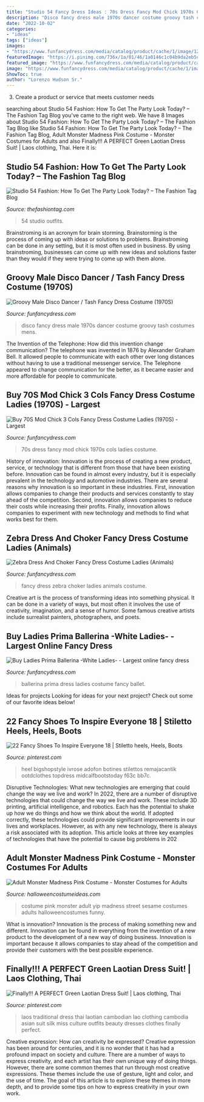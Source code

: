 ```yaml
---
title: "Studio 54 Fancy Dress Ideas : 70s Dress Fancy Mod Chick 1970s Cols Ladies Costume"
description: "Disco fancy dress male 1970s dancer costume groovy tash costumes mens"
date: "2022-10-02"
categories:
- "ideas"
tags: ["ideas"]
images:
- "https://www.funfancydress.com/media/catalog/product/cache/1/image/1200x/040ec09b1e35df139433887a97daa66f/S/A/SANC_8935.jpg"
featuredImage: "https://i.pinimg.com/736x/1a/01/46/1a0146c1c04b9da2eb5cd557aed67642.jpg"
featured_image: "https://www.funfancydress.com/media/catalog/product/cache/1/image/1200x/040ec09b1e35df139433887a97daa66f/F/U/FUN2673.jpg"
image: "https://www.funfancydress.com/media/catalog/product/cache/1/image/1200x/040ec09b1e35df139433887a97daa66f/S/A/SANC_8935.jpg"
ShowToc: true
author: "Lorenzo Hudson Sr."
---
```



3. Create a product or service that meets customer needs

	

		
searching about Studio 54 Fashion: How To Get The Party Look Today? – The Fashion Tag Blog you've came to the right web. We have 8 Images about Studio 54 Fashion: How To Get The Party Look Today? – The Fashion Tag Blog like Studio 54 Fashion: How To Get The Party Look Today? – The Fashion Tag Blog, Adult Monster Madness Pink Costume - Monster Costumes for Adults and also Finally!!! A PERFECT Green Laotian Dress Suit! | Laos clothing, Thai. Here it is:
		
    
## Studio 54 Fashion: How To Get The Party Look Today? – The Fashion Tag Blog

<img loading=lazy src="http://thefashiontag.com/wp-content/uploads/2017/03/studio-54-outfits-6.jpg" onerror="this.onerror=null;this.src='https://tse4.mm.bing.net/th?id=OIP.G8fKT2DiS6k-GdsdbdLoCAHaKG&amp;pid=15.1';" alt="Studio 54 Fashion: How To Get The Party Look Today? – The Fashion Tag Blog">

_Source: thefashiontag.com_

>54 studio outfits. 

	

Brainstroming is an acronym for brain storming. Brainstorming is the process of coming up with ideas or solutions to problems. Brainstroming can be done in any setting, but it is most often used in business. By using brainstroming, businesses can come up with new ideas and solutions faster than they would if they were trying to come up with them alone.

    
## Groovy Male Disco Dancer / Tash Fancy Dress Costume (1970S)

<img loading=lazy src="https://www.funfancydress.com/media/catalog/product/cache/1/image/1200x/040ec09b1e35df139433887a97daa66f/F/U/FUN2673.jpg" onerror="this.onerror=null;this.src='https://tse1.mm.bing.net/th?id=OIP.np3DTcuhZfYDy4_o4P9WBAHaR9&amp;pid=15.1';" alt="Groovy Male Disco Dancer / Tash Fancy Dress Costume (1970S)">

_Source: funfancydress.com_

>disco fancy dress male 1970s dancer costume groovy tash costumes mens. 

	

The Invention of the Telephone: How did this invention change communication?
The telephone was invented in 1876 by Alexander Graham Bell. It allowed people to communicate with each other over long distances without having to use a traditional messenger service. The Telephone appeared to change communication for the better, as it became easier and more affordable for people to communicate.

    
## Buy 70S Mod Chick 3 Cols Fancy Dress Costume Ladies (1970S) - Largest

<img loading=lazy src="https://www.funfancydress.com/media/catalog/product/cache/1/image/1200x/040ec09b1e35df139433887a97daa66f/S/A/SANC_7446_b.jpg" onerror="this.onerror=null;this.src='https://tse4.mm.bing.net/th?id=OIP.Vik096mNc8dUudS261nS5wHaMS&amp;pid=15.1';" alt="Buy 70S Mod Chick 3 Cols Fancy Dress Costume Ladies (1970S) - Largest">

_Source: funfancydress.com_

>70s dress fancy mod chick 1970s cols ladies costume. 

	

History of innovation:
Innovation is the process of creating a new product, service, or technology that is different from those that have been existing before. Innovation can be found in almost every industry, but it is especially prevalent in the technology and automotive industries. There are several reasons why innovation is so important in these industries. First, innovation allows companies to change their products and services constantly to stay ahead of the competition. Second, innovation allows companies to reduce their costs while increasing their profits. Finally, innovation allows companies to experiment with new technology and methods to find what works best for them.

    
## Zebra Dress And Choker Fancy Dress Costume Ladies (Animals)

<img loading=lazy src="https://www.funfancydress.com/media/catalog/product/cache/1/image/1200x/040ec09b1e35df139433887a97daa66f/S/A/SANC_8935.jpg" onerror="this.onerror=null;this.src='https://tse3.mm.bing.net/th?id=OIP.jpt2UQSkmT_XycYshBqtmgHaNx&amp;pid=15.1';" alt="Zebra Dress And Choker Fancy Dress Costume Ladies (Animals)">

_Source: funfancydress.com_

>fancy dress zebra choker ladies animals costume. 

	

Creative art is the process of transforming ideas into something physical. It can be done in a variety of ways, but most often it involves the use of creativity, imagination, and a sense of humor. Some famous creative artists include surrealist painters, photographers, and poets.

    
## Buy Ladies Prima Ballerina -White Ladies- - Largest Online Fancy Dress

<img loading=lazy src="https://www.funfancydress.com/media/catalog/product/cache/1/image/1200x/040ec09b1e35df139433887a97daa66f/s/a/sanc7640_b.jpg" onerror="this.onerror=null;this.src='https://tse2.mm.bing.net/th?id=OIP.t_mIFk5Xm5pNLXczn4132wHaMy&amp;pid=15.1';" alt="Buy Ladies Prima Ballerina -White Ladies- - Largest online fancy dress">

_Source: funfancydress.com_

>ballerina prima dress ladies costume fancy ballet. 

	

Ideas for projects
Looking for ideas for your next project? Check out some of our favorite ideas below!

    
## 22 Fancy Shoes To Inspire Everyone 18 | Stiletto Heels, Heels, Boots

<img loading=lazy src="https://i.pinimg.com/736x/1a/01/46/1a0146c1c04b9da2eb5cd557aed67642.jpg" onerror="this.onerror=null;this.src='https://tse3.mm.bing.net/th?id=OIP.q5rbXHQoet36X24wJ3YT0AHaJP&amp;pid=15.1';" alt="22 Fancy Shoes To Inspire Everyone 18 | Stiletto heels, Heels, Boots">

_Source: pinterest.com_

>heel bigshopstyle ivrose adofon botines stilettos remajacantik ootdclothes topdress midcalfbootstoday f63c bb7c. 

	

Disruptive Technologies: What new technologies are emerging that could change the way we live and work?
In 2022, there are a number of disruptive technologies that could change the way we live and work. These include 3D printing, artificial intelligence, and robotics. Each has the potential to shake up how we do things and how we think about the world. If adopted correctly, these technologies could provide significant improvements in our lives and workplaces. However, as with any new technology, there is always a risk associated with its adoption. This article looks at three key examples of technologies that have the potential to cause big problems in 202
    
## Adult Monster Madness Pink Costume - Monster Costumes For Adults

<img loading=lazy src="http://images.halloweencostumeideas.com/products/12590/1-1/adult-monster-madness-pink-costume.jpg" onerror="this.onerror=null;this.src='https://tse4.mm.bing.net/th?id=OIP.MzHrG0q4cfKmkHChYHnxEQHaKl&amp;pid=15.1';" alt="Adult Monster Madness Pink Costume - Monster Costumes for Adults">

_Source: halloweencostumeideas.com_

>costume pink monster adult yip madness street sesame costumes adults halloweencostumes funny. 

	

What is innovation?
Innovation is the process of making something new and different. Innovation can be found in everything from the invention of a new product to the development of a new way of doing business. Innovation is important because it allows companies to stay ahead of the competition and provide their customers with the best possible experience.

    
## Finally!!! A PERFECT Green Laotian Dress Suit! | Laos Clothing, Thai

<img loading=lazy src="https://i.pinimg.com/originals/dd/13/95/dd1395e44460c091c849c24715aaa01c.jpg" onerror="this.onerror=null;this.src='https://tse4.mm.bing.net/th?id=OIP.FOzYPFOtwwSyJOqj1tSl0wHaKL&amp;pid=15.1';" alt="Finally!!! A PERFECT Green Laotian Dress Suit! | Laos clothing, Thai">

_Source: pinterest.com_

>laos traditional dress thai laotian cambodian lao clothing cambodia asian suit silk miss culture outfits beauty dresses clothes finally perfect. 

	

Creative expression: How can creativity be expressed?
Creative expression has been around for centuries, and it is no wonder that it has had a profound impact on society and culture. There are a number of ways to express creativity, and each artist has their own unique way of doing things. However, there are some common themes that run through most creative expressions. These themes include the use of gesture, light and color, and the use of time. The goal of this article is to explore these themes in more depth, and to provide some tips on how to express creativity in your own work.

